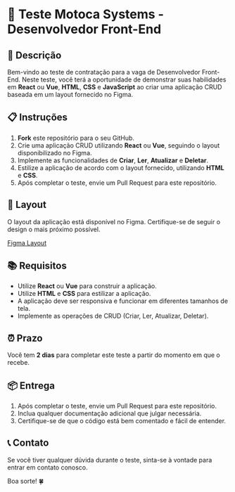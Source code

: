 # 📝 Teste Motoca Systems - Desenvolvedor Front-End

## 📄 Descrição

Bem-vindo ao teste de contratação para a vaga de Desenvolvedor Front-End. Neste teste, você terá a oportunidade de demonstrar suas habilidades em **React** ou **Vue**, **HTML**, **CSS** e **JavaScript** ao criar uma aplicação CRUD baseada em um layout fornecido no Figma.

## 📋 Instruções

1. **Fork** este repositório para o seu GitHub.
2. Crie uma aplicação CRUD utilizando **React** ou **Vue**, seguindo o layout disponibilizado no Figma.
3. Implemente as funcionalidades de **Criar**, **Ler**, **Atualizar** e **Deletar**.
4. Estilize a aplicação de acordo com o layout fornecido, utilizando **HTML** e **CSS**.
5. Após completar o teste, envie um Pull Request para este repositório.

## 🎨 Layout

O layout da aplicação está disponível no Figma. Certifique-se de seguir o design o mais próximo possível.

[Figma Layout](#)

## 📚 Requisitos

- Utilize **React** ou **Vue** para construir a aplicação.
- Utilize **HTML** e **CSS** para estilizar a aplicação.
- A aplicação deve ser responsiva e funcionar em diferentes tamanhos de tela.
- Implemente as operações de CRUD (Criar, Ler, Atualizar, Deletar).

## ⏰ Prazo

Você tem **2 dias** para completar este teste a partir do momento em que o recebe. 

## 📦 Entrega

1. Após completar o teste, envie um Pull Request para este repositório.
2. Inclua qualquer documentação adicional que julgar necessária.
3. Certifique-se de que o código está bem comentado e fácil de entender.

## 📞 Contato

Se você tiver qualquer dúvida durante o teste, sinta-se à vontade para entrar em contato conosco.

Boa sorte! 🍀
